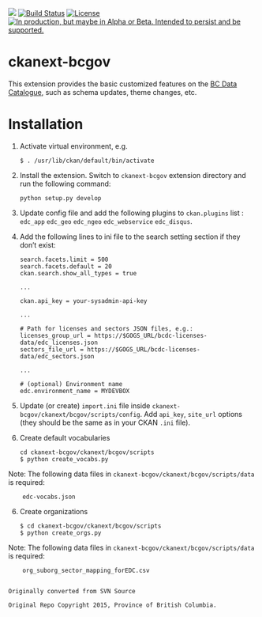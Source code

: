 [![](https://cldup.com/jWUT4QFLnq.png)](https://devopspathfinder.slack.com/messages/C915T1NEP)
[![Build Status](https://cis.data.gov.bc.ca/job/bcdc/job/BCDC/badge/icon)](https://cis.data.gov.bc.ca/job/bcdc/job/BCDC)
[![License](https://img.shields.io/badge/license-AGPL-blue.svg)](https://raw.githubusercontent.com/bcgov/ckanext-bcgov/master/license)
<a rel="Delivery" href="https://github.com/BCDevExchange/docs/blob/master/discussion/projectstates.md"><img alt="In production, but maybe in Alpha or Beta. Intended to persist and be supported." style="border-width:0" src="https://assets.bcdevexchange.org/images/badges/delivery.svg" title="In production, but maybe in Alpha or Beta. Intended to persist and be supported." /></a>

ckanext-bcgov
============= 

This extension provides the basic customized features on the [BC Data Catalogue](http://catalogue.data.gov.bc.ca), such as schema updates, theme changes, etc.

Installation
============

1.  Activate virtual environment, e.g. 

        $ . /usr/lib/ckan/default/bin/activate

2.  Install the extension. Switch to `ckanext-bcgov` extension directory and run the following command:

        python setup.py develop


3.  Update config file and add the following plugins to `ckan.plugins` list : `edc_app` `edc_geo` `edc_ngeo` `edc_webservice` `edc_disqus`.

4.  Add the following lines to ini file to the search setting section if they don’t exist:

        search.facets.limit = 500
        search.facets.default = 20
        ckan.search.show_all_types = true

        ...

        ckan.api_key = your-sysadmin-api-key

        ...

        # Path for licenses and sectors JSON files, e.g.:
        licenses_group_url = https://$GOGS_URL/bcdc-licenses-data/edc_licenses.json
        sectors_file_url = https://$GOGS_URL/bcdc-licenses-data/edc_sectors.json

        ...

        # (optional) Environment name
        edc.environment_name = MYDEVBOX


4.  Update (or create) `import.ini` file inside `ckanext-bcgov/ckanext/bcgov/scripts/config`. Add `api_key`, `site_url` options (they should be the same as in your CKAN `.ini` file).

5.  Create default vocabularies

        cd ckanext-bcgov/ckanext/bcgov/scripts
        $ python create_vocabs.py

   Note: The following data files in `ckanext-bcgov/ckanext/bcgov/scripts/data` is required:

        edc-vocabs.json

6.  Create organizations

        $ cd ckanext-bcgov/ckanext/bcgov/scripts
        $ python create_orgs.py

   Note: The following data files in `ckanext-bcgov/ckanext/bcgov/scripts/data` is required:

        org_suborg_sector_mapping_forEDC.csv


    Originally converted from SVN Source

    Original Repo Copyright 2015, Province of British Columbia.
